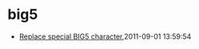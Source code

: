 # big5
* [Replace special BIG5 character](/2011/2011-09-01-replace-char-with-ufffd-when-decode-failed),2011-09-01 13:59:54
